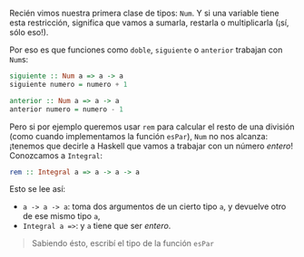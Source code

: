Recién vimos nuestra primera clase de tipos: `Num`. Y si una variable tiene esta restricción, significa que vamos a sumarla, restarla o multiplicarla (¡sí, sólo eso!).

Por eso es que funciones como `doble`, `siguiente` o `anterior` trabajan con `Num`s:

```haskell
siguiente :: Num a => a -> a
siguiente numero = numero + 1

anterior :: Num a => a -> a
anterior numero = numero - 1
```

Pero si por ejemplo queremos usar `rem` para calcular el resto de una división (como cuando implementamos la función `esPar`), `Num` no nos alcanza: ¡tenemos que decirle a Haskell que vamos a trabajar con un número _entero_! Conozcamos a `Integral`:

```haskell
rem :: Integral a => a -> a -> a
```
Esto se lee así: 

* `a -> a -> a`: toma dos argumentos de un cierto tipo `a`, y devuelve otro de ese mismo tipo `a`,
* `Integral a =>`: y `a` tiene que ser _entero_.

> Sabiendo ésto, escribí el tipo de la función `esPar` 

